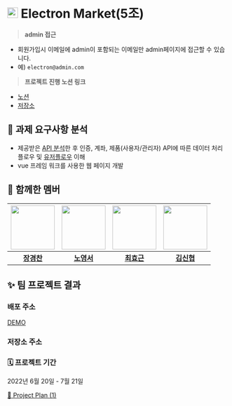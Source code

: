 #  <img width="24" alt="logo" src="https://user-images.githubusercontent.com/90392240/180437693-14283fbd-c33a-4b20-bf7c-dad8a40ca31f.png">  Electron Market(5조) 

> **admin 접근**
- 회원가입시 이메일에 admin이 포함되는 이메일만 admin페이지에 접근할 수 있습니다.
- 예) `electron@admin.com`

> **프로젝트 진행 노션 링크**
- [노션](https://crystal-iridium-e5c.notion.site/Electron-Market-5-ee3e572d9ad342249c627c89fae1c648)
- [저장소](https://github.com/cham9994/team5)

## 📑 과제 ****요구사항 분석****

- 제공받은 [API 분석](https://velog.io/@0seo8/vue-%EA%B7%B8%EB%A3%B9-%EA%B3%BC%EC%A0%9C)한 후 인증, 계좌, 제품(사용자/관리자) API에 따른 데이터 처리 플로우 및 [유저플로우](https://files.slack.com/files-pri/T037VJK5UJE-F03LE6VC0F6/_______________________________2022-06-20______________7.14.59.png) 이해
- vue 프레임 워크를 사용한 웹 페이지 개발

## ****🤲 함께한 멤버****
|<img src="https://ifh.cc/g/WA6smO.jpg" width="100">|<img src="https://user-images.githubusercontent.com/96939562/180461086-da6f1274-799c-411c-bf62-cbcb133b6a5e.png"  width="100">|<img src="https://user-images.githubusercontent.com/96939562/180471277-a6c8c214-142a-40ef-8dca-82d26f1b8ff0.png" height="100">|<img src="https://user-images.githubusercontent.com/96939562/180461628-dab196b8-693d-4fc9-86e9-c2cf58bb494c.png" height="100">|
|:---:|:---:|:---:|:---:|
|**[장경찬](https://www.notion.so/84282eb5faf64e36b615a9532b4997ac)** |**[노영서](https://www.notion.so/9655821a935746a5bb492b813a4f608e)**|**[최효근](https://www.notion.so/dd1b512b55214cc5bc39cb7c68dfd192)**|**[김신협](https://www.notion.so/9c5a9c8b3c52409ab8616a82f4eb38f3)**

## ✨ 팀 프로젝트 결과

### 배포 주소

[DEMO](https://strong-bonbon-5bceeb.netlify.app/)

### 저장소 주소

[](https://github.com/cham9994/team5/tree/develop)

### 🗓 프로젝트 기간

2022년 6월 20일 - 7월 21일 

[🚀 Project Plan (1)](https://www.notion.so/f8b6b18ed5644e438a3b24693dd2fee0)
